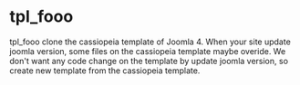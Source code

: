 # tpl_fooo
tpl_fooo clone the cassiopeia template of Joomla 4. When your site update joomla version, some files on the cassiopeia template maybe overide. We don't want any code change on the template by update joomla version, so create new template from the cassiopeia template.
